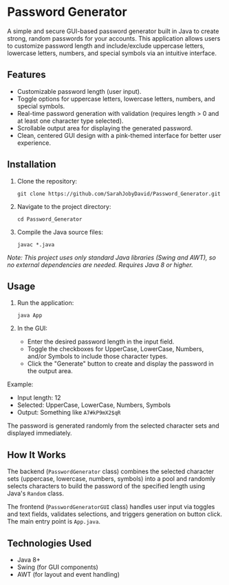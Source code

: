 # Password Generator

A simple and secure GUI-based password generator built in Java to create strong, random passwords for your accounts. This application allows users to customize password length and include/exclude uppercase letters, lowercase letters, numbers, and special symbols via an intuitive interface.

## Features

- Customizable password length (user input).
- Toggle options for uppercase letters, lowercase letters, numbers, and special symbols.
- Real-time password generation with validation (requires length > 0 and at least one character type selected).
- Scrollable output area for displaying the generated password.
- Clean, centered GUI design with a pink-themed interface for better user experience.

## Installation

1. Clone the repository:
   ```
   git clone https://github.com/SarahJobyDavid/Password_Generator.git
   ```

2. Navigate to the project directory:
   ```
   cd Password_Generator
   ```

3. Compile the Java source files:
   ```
   javac *.java
   ```

*Note: This project uses only standard Java libraries (Swing and AWT), so no external dependencies are needed. Requires Java 8 or higher.*

## Usage

1. Run the application:
   ```
   java App
   ```

2. In the GUI:
   - Enter the desired password length in the input field.
   - Toggle the checkboxes for UpperCase, LowerCase, Numbers, and/or Symbols to include those character types.
   - Click the "Generate" button to create and display the password in the output area.

Example:
- Input length: 12
- Selected: UpperCase, LowerCase, Numbers, Symbols
- Output: Something like `A7#kP9mX2$qR`

The password is generated randomly from the selected character sets and displayed immediately.

## How It Works

The backend (`PasswordGenerator` class) combines the selected character sets (uppercase, lowercase, numbers, symbols) into a pool and randomly selects characters to build the password of the specified length using Java's `Random` class.

The frontend (`PasswordGeneratorGUI` class) handles user input via toggles and text fields, validates selections, and triggers generation on button click. The main entry point is `App.java`.

## Technologies Used

- Java 8+
- Swing (for GUI components)
- AWT (for layout and event handling)

